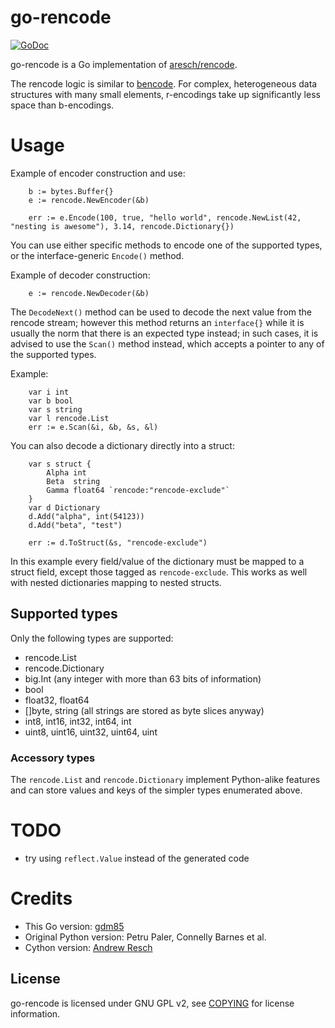# go-rencode

[![GoDoc](https://godoc.org/github.com/gdm85/go-rencode?status.png)](https://godoc.org/github.com/gdm85/go-rencode)

go-rencode is a Go implementation of [aresch/rencode](https://github.com/aresch/rencode).

The rencode logic is similar to [bencode](https://en.wikipedia.org/wiki/Bencode). For complex, heterogeneous data structures with many small elements, r-encodings take up significantly less space than b-encodings.

# Usage

Example of encoder construction and use:
```
	b := bytes.Buffer{}
	e := rencode.NewEncoder(&b)
	
	err := e.Encode(100, true, "hello world", rencode.NewList(42, "nesting is awesome"), 3.14, rencode.Dictionary{})
```

You can use either specific methods to encode one of the supported types, or the interface-generic `Encode()` method.

Example of decoder construction:
```
	e := rencode.NewDecoder(&b)
```

The `DecodeNext()` method can be used to decode the next value from the rencode stream; however this method returns an `interface{}`
while it is usually the norm that there is an expected type instead; in such cases, it is advised to use the `Scan()` method instead,
which accepts a pointer to any of the supported types.

Example:
```
	var i int
	var b bool
	var s string
	var l rencode.List
	err := e.Scan(&i, &b, &s, &l)
```

You can also decode a dictionary directly into a struct:
```
	var s struct {
		Alpha int
		Beta  string
		Gamma float64 `rencode:"rencode-exclude"`
	}
	var d Dictionary
	d.Add("alpha", int(54123))
	d.Add("beta", "test")

	err := d.ToStruct(&s, "rencode-exclude")
```

In this example every field/value of the dictionary must be mapped to a struct field, except those tagged as `rencode-exclude`.
This works as well with nested dictionaries mapping to nested structs.

## Supported types

Only the following types are supported:

* rencode.List
* rencode.Dictionary
* big.Int (any integer with more than 63 bits of information)
* bool
* float32, float64
* []byte, string (all strings are stored as byte slices anyway)
* int8, int16, int32, int64, int
* uint8, uint16, uint32, uint64, uint

### Accessory types

The `rencode.List` and `rencode.Dictionary` implement Python-alike features and can store values and keys of
the simpler types enumerated above.

# TODO

* try using `reflect.Value` instead of the generated code

# Credits

* This Go version: [gdm85](https://github.com/gdm85)
* Original Python version: Petru Paler, Connelly Barnes et al.
* Cython version: [Andrew Resch](https://github.com/aresch)

## License

go-rencode is licensed under GNU GPL v2, see [COPYING](./COPYING) for license information.
